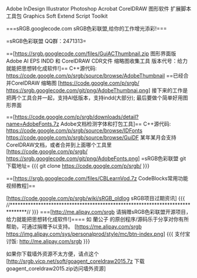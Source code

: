 Adobe InDesign Illustrator  Photoshop  Acrobat CorelDRAW
图形软件 扩展脚本工具包
Graphics Soft Extend Script Toolkit

===sRGB.googlecode.com   sRGB色彩联盟,给你的工作增光添彩!===

=sRGB色彩联盟 QQ群：2471313=

==[https://srgb.googlecode.com/files/GuiACThumbnail.zip  图形界面版 Adobe AI EPS INDD 和 CorelDRAW CDR文件 缩略图收集工具 版本代号：给力就能把思想转化成软件!]==
C++源代码: https://code.google.com/p/srgb/source/browse/AdobeThumbnail
==已经合并CorelDRAW 缩略图
[https://code.google.com/p/srgb/ https://srgb.googlecode.com/git/png/AdobeThumbnai.png]
接下来的工作是把两个工具合并一起，支持AI低版本，支持indd(大部分); 最后要做个简单好用图形界面

==[https://code.google.com/p/srgb/downloads/detail?name=AdobeFonts.7z  Adobe文档检测字体和打包工具]==
C++源代码: https://code.google.com/p/srgb/source/browse/IDFonts     https://code.google.com/p/srgb/source/browse/GuiDF
某年某月会支持 CorelDRAW文档，或者合并到上面哪个工具里
[https://code.google.com/p/srgb/ https://srgb.googlecode.com/git/png/AdobeFonts.png]
=sRGB色彩联盟 git 下载地址=
{{{
git clone https://code.google.com/p/srgb/
}}}

==[https://srgb.googlecode.com/files/CBLearnVod.7z CodeBlocks常用功能视频教程]==

[https://code.google.com/p/srgb/wiki/sRGB_oldlog sRGB项目过期资讯]
{{{
//******************************************************************************//
}}}
===[http://me.alipay.com/srgb 请捐赠sRGB色彩联盟开源项目，给力就能把思想转化成软件!]====
如 蘭公子 的原创程序/源码乐于分享对你有所帮助，可通过捐赠予以支持。
[https://me.alipay.com/srgb https://img.alipay.com/sys/personalprod/style/mc/btn-index.png]
{{{
支付宝讨饭: http://me.alipay.com/srgb 
}}}

如果你下载墙外资源不太方便，请点这个
[http://srgb.vicp.net/soft/goagent_coreldraw2015.7z   下载goagent_coreldraw2015.zip访问墙外资源]
